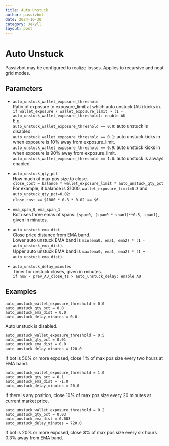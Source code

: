 ```yaml
---
title: Auto Unstuck
author: passivbot
date: 2024-10-30
category: Jekyll
layout: post
---
```


# Auto Unstuck

Passivbot may be configured to realize losses. Applies to recursive and neat grid modes.

## Parameters

- `auto_unstuck_wallet_exposure_threshold`  
Ratio of exposure to exposure_limit at which auto unstuck (AU) kicks in.  
`if wallet_exposure / wallet_exposure_limit > (1 - auto_unstuck_wallet_exposure_threshold): enable AU`  
E.g.  
`auto_unstuck_wallet_exposure_threshold == 0.0`: auto unstuck is disabled.  
`auto_unstuck_wallet_exposure_threshold == 0.1`: auto unstuck kicks in when exposure is 10% away from exposure_limit.  
`auto_unstuck_wallet_exposure_threshold == 0.9`: auto unstuck kicks in when exposure is 90% away from exposure_limit.  
`auto_unstuck_wallet_exposure_threshold == 1.0`: auto unstuck is always enabled.  

- `auto_unstuck_qty_pct`  
How much of max pos size to close.  
`close_cost = balance * wallet_exposure_limit * auto_unstuck_qty_pct`  
For example, if balance is $1000, `wallet_exposure_limit=0.3` and `auto_unstuck_qty_pct=0.02`:  
`close_cost == $1000 * 0.3 * 0.02 == $6`.

- `ema_span_0`, `ema_span_1`  
Bot uses three emas of spans: `[span0, (span0 * span1)**0.5, span1]`, given in minutes.  

- `auto_unstuck_ema_dist`  
Close price distance from EMA band.  
Lower auto unstuck EMA band is `min(ema0, ema1, ema2) * (1 - auto_unstuck_ema_dist)`.  
Upper auto unstuck EMA band is `max(ema0, ema1, ema2) * (1 + auto_unstuck_ema_dist)`.  

- `auto_unstuck_delay_minutes`  
Timer for unstuck closes, given in minutes.  
`if now - prev_AU_close_ts > auto_unstuck_delay: enable AU`  

## Examples
```
auto_unstuck_wallet_exposure_threshold = 0.0
auto_unstuck_qty_pct = 0.0
auto_unstuck_ema_dist = 0.0
auto_unstuck_delay_minutes = 0.0
```
Auto unstuck is disabled.

```
auto_unstuck_wallet_exposure_threshold = 0.5
auto_unstuck_qty_pct = 0.01
auto_unstuck_ema_dist = 0.0
auto_unstuck_delay_minutes = 120.0
```
If bot is 50% or more exposed, close 1% of max pos size every two hours at EMA band.

```
auto_unstuck_wallet_exposure_threshold = 1.0
auto_unstuck_qty_pct = 0.1
auto_unstuck_ema_dist = -1.0
auto_unstuck_delay_minutes = 20.0
```
If there is any position, close 10% of max pos size every 20 minutes at current market price.

```
auto_unstuck_wallet_exposure_threshold = 0.2
auto_unstuck_qty_pct = 0.03
auto_unstuck_ema_dist = 0.003
auto_unstuck_delay_minutes = 720.0
```
If bot is 20% or more exposed, close 3% of max pos size every six hours 0.3% away from EMA band.

